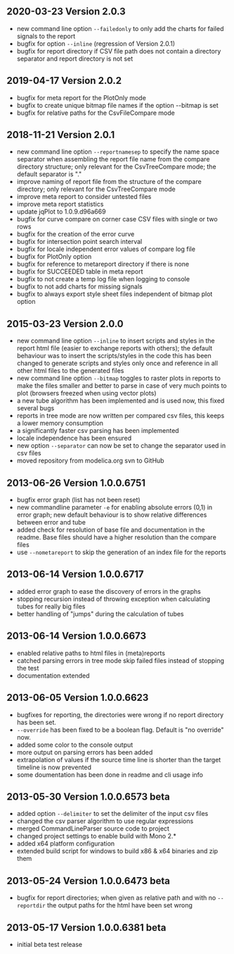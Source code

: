 ## 2020-03-23 Version 2.0.3
* new command line option `--failedonly` to only add the charts for failed signals to the report
* bugfix for option `--inline` (regression of Version 2.0.1)
* bugfix for report directory if CSV file path does not contain a directory separator and report directory is not set

## 2019-04-17 Version 2.0.2
* bugfix for meta report for the PlotOnly mode
* bugfix to create unique bitmap file names if the option --bitmap is set
* bugfix for relative paths for the CsvFileCompare mode

## 2018-11-21 Version 2.0.1
* new command line option `--reportnamesep` to specify the name space separator when assembling the report file name from the compare directory structure; only relevant for the CsvTreeCompare mode; the default separator is "."
* improve naming of report file from the structure of the compare directory; only relevant for the CsvTreeCompare mode
* improve meta report to consider untested files
* improve meta report statistics
* update jqPlot to 1.0.9.d96a669
* bugfix for curve compare on corner case CSV files with single or two rows
* bugfix for the creation of the error curve
* bugfix for intersection point search interval
* bugfix for locale independent error values of compare log file
* bugfix for PlotOnly option
* bugfix for reference to metareport directory if there is none
* bugfix for SUCCEEDED table in meta report
* bugfix to not create a temp log file when logging to console
* bugfix to not add charts for missing signals
* bugfix to always export style sheet files independent of bitmap plot option

## 2015-03-23 Version 2.0.0
* new command line option `--inline` to insert scripts and styles in the report html file (easier to exchange reports with others); the default behaviour was to insert the scripts/styles in the code this has been changed to generate scripts and styles only once and reference in all other html files to the generated files
* new command line option `--bitmap` toggles to raster plots in reports to make the files smaller and better to parse in case of very much points to plot (browsers freezed when using vector plots)
* a new tube algorithm has been implemented and is used now, this fixed several bugs
* reports in tree mode are now written per compared csv files, this keeps a lower memory consumption
* a significantly faster csv parsing has been implemented
* locale independence has been ensured
* new option `--separator` can now be set to change the separator used in csv files
* moved repository from modelica.org svn to GitHub

## 2013-06-26 Version 1.0.0.6751
* bugfix error graph (list has not been reset)
* new commandline parameter `-e` for enabling absolute errors (0,1) in error graph; new default behaviour is to show relative differences between error and tube
* added check for resolution of base file and documentation in the readme. Base files should have a higher resolution than the compare files
* use `--nometareport` to skip the generation of an index file for the reports

## 2013-06-14 Version 1.0.0.6717
* added error graph to ease the discovery of errors in the graphs
* stopping recursion instead of throwing exception when calculating tubes for really big files
* better handling of "jumps" during the calculation of tubes

## 2013-06-14 Version 1.0.0.6673
* enabled relative paths to html files in (meta)reports
* catched parsing errors in tree mode skip failed files instead of stopping the test
* documentation extended

## 2013-06-05 Version 1.0.0.6623
* bugfixes for reporting, the directories were wrong if no report directory has been set.
* `--override` has been fixed to be a boolean flag. Default is "no override" now.
* added some color to the console output
* more output on parsing errors has been added
* extrapolation of values if the source time line is shorter than the target timeline is now prevented
* some doumentation has been done in readme and cli usage info

## 2013-05-30 Version 1.0.0.6573 beta
* added option `--delimiter` to set the delimiter of the input csv files
* changed the csv parser algorithm to use regular expressions
* merged CommandLineParser source code to project
* changed project settings to enable build with Mono 2.*
* added x64 platform configuration
* extended build script for windows to build x86 & x64 binaries and zip them

## 2013-05-24 Version 1.0.0.6473 beta
* bugfix for report directories; when given as relative path and with no `--reportdir` the output paths for the html have been set wrong

## 2013-05-17 Version 1.0.0.6381 beta
* initial beta test release
